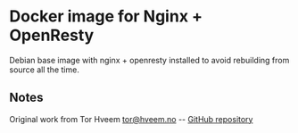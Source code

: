 # Docker image for Nginx + OpenResty

Debian base image with nginx + openresty installed to avoid rebuilding from source
all the time. 

## Notes

Original work from Tor Hveem <tor@hveem.no> -- [GitHub repository](https://github.com/torhve/openresty-docker)
